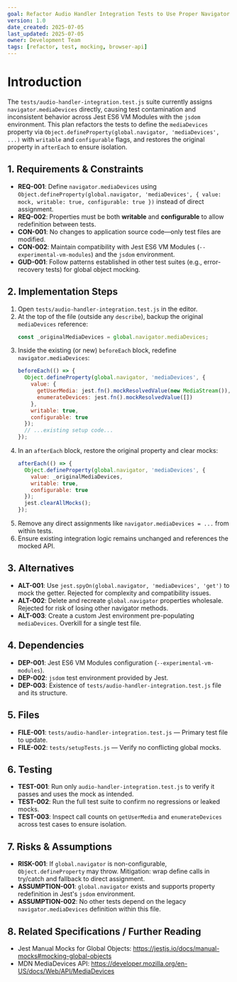 ```yaml
---
goal: Refactor Audio Handler Integration Tests to Use Proper Navigator.mediaDevices Mocking
version: 1.0
date_created: 2025-07-05
last_updated: 2025-07-05
owner: Development Team
tags: [refactor, test, mocking, browser-api]
---
```


# Introduction

The `tests/audio-handler-integration.test.js` suite currently assigns `navigator.mediaDevices` directly, causing test contamination and inconsistent behavior across Jest ES6 VM Modules with the `jsdom` environment. This plan refactors the tests to define the `mediaDevices` property via `Object.defineProperty(global.navigator, 'mediaDevices', ...)` with `writable` and `configurable` flags, and restores the original property in `afterEach` to ensure isolation.

## 1. Requirements & Constraints

- **REQ-001**: Define `navigator.mediaDevices` using `Object.defineProperty(global.navigator, 'mediaDevices', { value: mock, writable: true, configurable: true })` instead of direct assignment.
- **REQ-002**: Properties must be both **writable** and **configurable** to allow redefinition between tests.
- **CON-001**: No changes to application source code—only test files are modified.
- **CON-002**: Maintain compatibility with Jest ES6 VM Modules (`--experimental-vm-modules`) and the `jsdom` environment.
- **GUD-001**: Follow patterns established in other test suites (e.g., error-recovery tests) for global object mocking.

## 2. Implementation Steps

1. Open `tests/audio-handler-integration.test.js` in the editor.
2. At the top of the file (outside any `describe`), backup the original `mediaDevices` reference:
   ```js
   const _originalMediaDevices = global.navigator.mediaDevices;
   ```
3. Inside the existing (or new) `beforeEach` block, redefine `navigator.mediaDevices`:
   ```js
   beforeEach(() => {
     Object.defineProperty(global.navigator, 'mediaDevices', {
       value: {
         getUserMedia: jest.fn().mockResolvedValue(new MediaStream()),
         enumerateDevices: jest.fn().mockResolvedValue([])
       },
       writable: true,
       configurable: true
     });
     // ...existing setup code...
   });
   ```
4. In an `afterEach` block, restore the original property and clear mocks:
   ```js
   afterEach(() => {
     Object.defineProperty(global.navigator, 'mediaDevices', {
       value: _originalMediaDevices,
       writable: true,
       configurable: true
     });
     jest.clearAllMocks();
   });
   ```
5. Remove any direct assignments like `navigator.mediaDevices = ...` from within tests.
6. Ensure existing integration logic remains unchanged and references the mocked API.

## 3. Alternatives

- **ALT-001**: Use `jest.spyOn(global.navigator, 'mediaDevices', 'get')` to mock the getter. Rejected for complexity and compatibility issues.
- **ALT-002**: Delete and recreate `global.navigator` properties wholesale. Rejected for risk of losing other navigator methods.
- **ALT-003**: Create a custom Jest environment pre-populating `mediaDevices`. Overkill for a single test file.

## 4. Dependencies

- **DEP-001**: Jest ES6 VM Modules configuration (`--experimental-vm-modules`).
- **DEP-002**: `jsdom` test environment provided by Jest.
- **DEP-003**: Existence of `tests/audio-handler-integration.test.js` file and its structure.

## 5. Files

- **FILE-001**: `tests/audio-handler-integration.test.js` — Primary test file to update.
- **FILE-002**: `tests/setupTests.js` — Verify no conflicting global mocks.

## 6. Testing

- **TEST-001**: Run only `audio-handler-integration.test.js` to verify it passes and uses the mock as intended.
- **TEST-002**: Run the full test suite to confirm no regressions or leaked mocks.
- **TEST-003**: Inspect call counts on `getUserMedia` and `enumerateDevices` across test cases to ensure isolation.

## 7. Risks & Assumptions

- **RISK-001**: If `global.navigator` is non-configurable, `Object.defineProperty` may throw. Mitigation: wrap define calls in try/catch and fallback to direct assignment.
- **ASSUMPTION-001**: `global.navigator` exists and supports property redefinition in Jest's `jsdom` environment.
- **ASSUMPTION-002**: No other tests depend on the legacy `navigator.mediaDevices` definition within this file.

## 8. Related Specifications / Further Reading

- Jest Manual Mocks for Global Objects: https://jestjs.io/docs/manual-mocks#mocking-global-objects
- MDN MediaDevices API: https://developer.mozilla.org/en-US/docs/Web/API/MediaDevices

